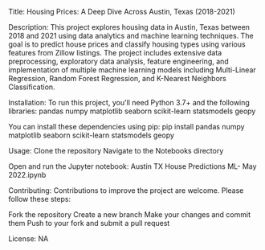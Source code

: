 Title: Housing Prices: A Deep Dive Across Austin, Texas (2018-2021)

Description:
This project explores housing data in Austin, Texas between 2018 and 2021 using data analytics and machine learning techniques. The goal is to predict house prices and classify housing types using various features from Zillow listings. The project includes extensive data preprocessing, exploratory data analysis, feature engineering, and implementation of multiple machine learning models including Multi-Linear Regression, Random Forest Regression, and K-Nearest Neighbors Classification.

Installation:
To run this project, you'll need Python 3.7+ and the following libraries:
pandas
numpy
matplotlib
seaborn
scikit-learn
statsmodels
geopy

You can install these dependencies using pip:
pip install pandas numpy matplotlib seaborn scikit-learn statsmodels geopy

Usage:
Clone the repository
Navigate to the Notebooks directory

Open and run the Jupyter notebook:
Austin TX House Predictions ML- May 2022.ipynb

Contributing:
Contributions to improve the project are welcome. Please follow these steps:

Fork the repository
Create a new branch
Make your changes and commit them
Push to your fork and submit a pull request

License:
NA
